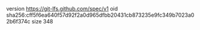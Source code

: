 version https://git-lfs.github.com/spec/v1
oid sha256:cff5f6ea640f57d92f2a0d965dfbb20431cb873235e9fc349b7023a02b6f374c
size 348
